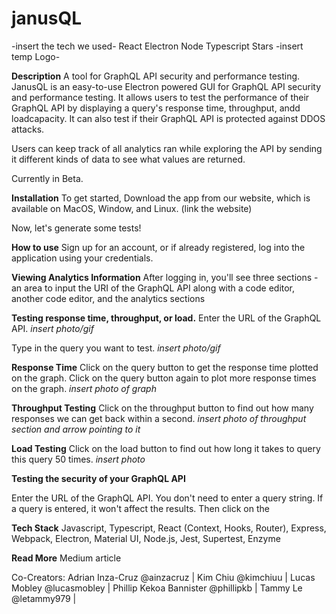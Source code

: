 # janusQL
-insert the tech we used- React Electron Node Typescript Stars
-insert temp Logo-

**Description**
A tool for GraphQL API security and performance testing. 
JanusQL is an easy-to-use Electron powered GUI for GraphQL API security and performance testing. It allows users to test the performance of their GraphQL API by displaying a query's response time, throughput, andd loadcapacity. It can also test if their GraphQL API is protected against DDOS attacks.

Users can keep track of all analytics ran while exploring the API by sending it different kinds of data to see what values are returned.

Currently in Beta.

**Installation**
To get started,
Download the app from our website, which is available on MacOS, Window, and Linux. (link the website)

Now, let's generate some tests!

**How to use**
Sign up for an account, or if already registered, log into the application using your credentials. 

**Viewing Analytics Information**
After logging in, you'll see three sections - an area to input the URI of the GraphQL API along with a code editor, another code editor, and the analytics sections

**Testing response time, throughput, or load.**
Enter the URL of the GraphQL API.
*insert photo/gif*

Type in the query you want to test.
*insert photo/gif*

**Response Time**
Click on the query button to get the response time plotted on the graph. Click on the query button again to plot more response times on the graph.
*insert photo of graph*

**Throughput Testing**
Click on the throughput button to find out how many responses we can get back within a second.
*insert photo of throughput section and arrow pointing to it*

**Load Testing**
Click on the load button to find out how long it takes to query this query 50 times.
*insert photo*

**Testing the security of your GraphQL API**

Enter the URL of the GraphQL API. You don't need to enter a query string. If a query is entered, it won't affect the results. Then click on the 


**Tech Stack**
Javascript, Typescript, React (Context, Hooks, Router), Express, Webpack, Electron, Material UI, Node.js, Jest, Supertest, Enzyme

**Read More**
Medium article

Co-Creators:
Adrian Inza-Cruz @ainzacruz | 
Kim Chiu @kimchiuu | 
Lucas Mobley @lucasmobley | 
Phillip Kekoa Bannister @phillipkb | 
Tammy Le @letammy979 | 